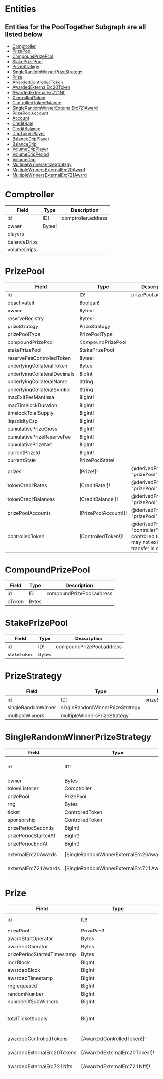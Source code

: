 # Entities

## Entities for the PoolTogether Subgraph are all listed below
- [Comptroller](#Comptroller)
- [PrizePool](#PrizePool)
- [CompoundPrizePool](#CompoundPrizePool)
- [StakePrizePool](#StakePrizePool)
- [PrizeStrategy](#PrizeStrategy)
- [SingleRandomWinnerPrizeStrategy](#SingleRandomWinnerPrizeStrategy)
- [Prize](#Prize)
- [AwardedControlledToken](#AwardedControlledToken)
- [AwardedExternalErc20Token](#AwardedExternalErc20Token)
- [AwardedExternalErc721Nft](#AwardedExternalErc721Nft)
- [ControlledToken](#ControlledToken)
- [ControlledTokenBalance](#ControlledTokenBalance)
- [SingleRandomWinnerExternalErc721Award](#SingleRandomWinnerExternalErc721Award)
- [PrizePoolAccount](#PrizePoolAccount)
- [Account](#Account)
- [CreditRate](#CreditRate)
- [CreditBalance](#CreditBalance)
- [DripTokenPlayer](#DripTokenPlayer)
- [BalanceDripPlayer](#BalanceDripPlayer)
- [BalanceDrip](#BalanceDrip)
- [VolumeDripPlayer](#VolumeDripPlayer)
- [VolumeDripPeriod](#VolumeDripPeriod)
- [VolumeDrip](VolumeDrip)
- [MultipleWinnersPrizeStrategy](#MultipleWinnersPrizeStrategy)
- [MultipleWinnersExternalErc20Award](#MultipleWinnersExternalErc20Award)
- [MultipleWinnersExternalErc721Award](#MultipleWinnersExternalErc721Award)


# Comptroller

| Field                 | Type     | Description                                 |
| --------------------- | -------- | ------------------------------------------- |
| id                    | ID!      | comptroller.address                         |
| owner                 | Bytes!   |                                             |
| players               |          |                                             |
| balanceDrips          |          |                                             |
| volumeDrips           |          |                                             |


# PrizePool

| Field                 | Type              | Description                                 |
| --------------------- | ----------------- | ------------------------------------------- |
| id                    | ID!               | prizePool.address                           |
| deactivated           | Boolean!          |                                             |
| owner                 | Bytes!            |                                             |
| reserveRegistry       | Bytes!            |                                             |
| prizeStrategy         | PrizeStrategy     |                                             |
| prizePoolType         | PrizePoolType     |                                             |
| compoundPrizePool     | CompoundPrizePool |                                             |
| stakePrizePool        | StakePrizePool    |                                             |
| reserveFeeControlledToken | Bytes! |                                        |
| underlyingCollateralToken | Bytes |                                        |
| underlyingCollateralDecimals | BigInt |                                    |
| underlyingCollateralName | String |                                        |
| underlyingCollateralSymbol | String |                                      |
| maxExitFeeMantissa | BigInt! |                                             |
| maxTimelockDuration | BigInt! |                                            |
| timelockTotalSupply | BigInt! |                                            |
| liquididtyCap | BigInt! |                                                  |
| cumulativePrizeGross | BigInt! |                                           |
| cumulativePrizeReserveFee | BigInt! |                                      |
| cumulativePrizeNet | BigInt! |                                             |
| currentPrizeId | BigInt! |                                    |
| currentState | PrizePoolState! |                               |
| prizes | [Prize!]! | @derivedFrom(field: "prizePool")          |
| tokenCreditRates | [CreditRate!]! | @derivedFrom(field: "prizePool") |
| tokenCreditBalances | [CreditBalance!]! | @derivedFrom(field: "prizePool") |
| prizePoolAccounts | [PrizePoolAccount!]! | @derivedFrom(field: "prizePool") |
| controlledToken | [ControlledToken!]! | @derivedFrom(field: "controller") controlled tokens may not exist until transfer is called |


# CompoundPrizePool

| Field       | Type       | Description                |
| ----------- | ---------- | -------------------------- |
| id          | ID!        | compoundPrizePool.address  |
| cToken      | Bytes      |                            |


# StakePrizePool

| Field       | Type       | Description                |
| ----------- | ---------- | -------------------------- |
| id          | ID!        | compoundPrizePool.address  |
| stakeToken  | Bytes      |                            |


# PrizeStrategy

| Field              | Type                            | Description                         |
| ------------------ | ------------------------------- | ----------------------------------- |
| id                 | ID!                             | prizeStrategy.address               |
| singleRandomWinner | singleRandomWinnerPrizeStrategy |                                     |
| multipleWinners    | multipleWinnersPrizeStrategy    |                                     |


# SingleRandomWinnerPrizeStrategy

| Field                | Type                                      | Description                                                        |
| -------------------- | ----------------------------------------- | ------------------------------------------------------------------ |
| id                   | ID!                                       | singleRandomWinner.address (will be same address as PrizeStrategy) |
| owner                | Bytes                                     |                                                                    |
| tokenListener        | Comptroller                               |                                                                    |
| prizePool            | PrizePool                                 |                                                                    |
| rng                  | Bytes                                     |                                                                    |
| ticket               | ControlledToken                           |                                                                    |
| sponsorship          | ControlledToken                           |                                                                    |
| prizePeriodSeconds   | BigInt!                                   |                                                                    |
| prizePeriodStartedAt | BigInt!                                   |                                                                    |
|  prizePeriodEndAt    | BigInt!                                   |                                                                    |
| externalErc20Awards  | [SingleRandomWinnerExternalErc20Award!]!  | @derivedFrom(field: "prizeStrategy")                               |
| externalErc721Awards | [SingleRandomWinnerExternalErc721Award!]! | @derivedFrom(field: "prizeStrategy")                               |


# Prize

| Field                | Type                                      | Description                                                        |
| -------------------- | ----------------------------------------- | ------------------------------------------------------------------ |
| id                   | ID!                                       | prizePool.address - prizeCount        |
| prizePool            | PrizePool!             |                                                         |
| awardStartOperator   | Bytes                      |                                |
| awardedOperator      | Bytes                      |                                |
| prizePeriodStartedTimestamp | Bytes               |                                |
| lockBlock             | BigInt            |                                        |
| awardedBlock          | BigInt                       |                            |
| awardedTimestamp      | BigInt                      |                             |
| rngrequestId          | BigInt                       |                           |
| randomNumber          | BigInt                    |                              |
| numberOfSubWinners    | BigInt                    |                              |
| totalTicketSupply     | BigInt                    | cache of num tickets sold when this prize was awarded |
| awardedControlledTokens | [AwardedControlledToken!]! | @derivedFrom(field: "prize") |
| awardedExternalErc20Tokens | [AwardedExternalErc20Token!]! | @derivedFrom(field: "prize") |
| awardedExternalErc721Nfts | [AwardedExternalErc721Nft!]! | @derivedFrom(field: "prize") |





